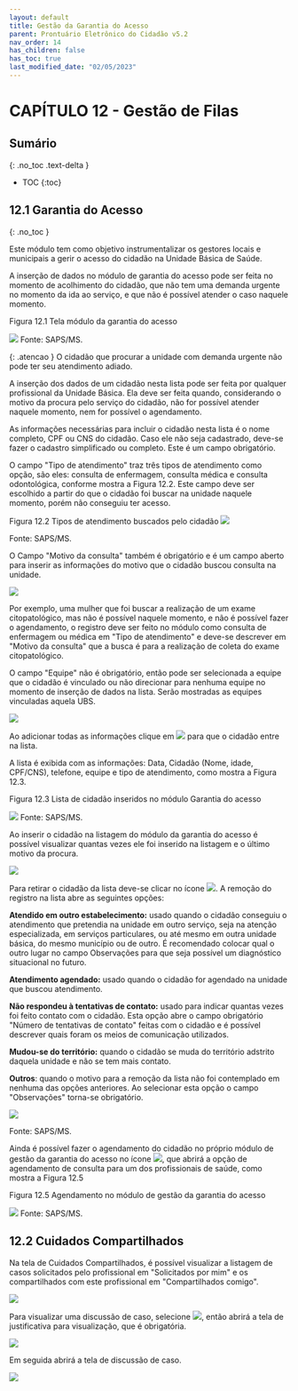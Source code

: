 ```yaml
---
layout: default
title: Gestão da Garantia do Acesso
parent: Prontuário Eletrônico do Cidadão v5.2
nav_order: 14
has_children: false
has_toc: true
last_modified_date: "02/05/2023"
---
```



# CAPÍTULO 12 - Gestão de Filas

## Sumário
{: .no_toc .text-delta }

- TOC
{:toc}

## 12.1 Garantia do Acesso
{: .no_toc }

Este módulo tem como objetivo instrumentalizar os gestores locais e municipais a gerir o acesso do cidadão na Unidade Básica de Saúde.





A inserção de dados no módulo de garantia do acesso pode ser feita no momento de acolhimento do cidadão, que não tem uma demanda urgente no momento da ida ao serviço, e que não é possível atender o caso naquele momento.

Figura 12.1 Tela módulo da garantia do acesso

![](media/garantia_de_acesso_telainicial.png)
Fonte: SAPS/MS.



{: .atencao }
O cidadão que procurar a unidade com demanda urgente não pode ter seu atendimento adiado.


A inserção dos dados de um cidadão nesta lista pode ser feita por qualquer profissional da Unidade Básica. Ela deve ser feita quando, considerando o motivo da procura pelo serviço do cidadão, não for possível atender naquele momento, nem for possível o agendamento. 

As informações necessárias para incluir o cidadão nesta lista é o nome completo, CPF ou CNS do cidadão. Caso ele não seja cadastrado, deve-se fazer o cadastro simplificado ou completo. Este é um campo obrigatório.

O campo "Tipo de atendimento" traz três tipos de atendimento como opção, são eles: consulta de enfermagem, consulta médica e consulta odontológica, conforme mostra a Figura 12.2. Este campo deve ser escolhido a partir do que o cidadão foi buscar na unidade naquele momento, porém não conseguiu ter acesso. 

Figura 12.2 Tipos de atendimento buscados pelo cidadão
![](media/garantia_de_acesso_tipoconsulta.png)

Fonte: SAPS/MS.


O Campo "Motivo da consulta" também é obrigatório e é um campo aberto para inserir as informações do motivo que o cidadão buscou consulta na unidade.

![](media/garantia_de_acesso_motivo.png)


Por exemplo, uma mulher que foi buscar a realização de um exame citopatológico, mas não é possível naquele momento, e não é possível fazer o agendamento, o registro deve ser feito no módulo como consulta de enfermagem ou médica em "Tipo de atendimento" e deve-se descrever em "Motivo da consulta" que a busca é para a realização de coleta do exame citopatológico. 

O campo "Equipe" não é obrigatório, então pode ser selecionada a equipe que o cidadão é vinculado ou não direcionar para nenhuma equipe no momento de inserção de dados na lista. Serão mostradas as equipes vinculadas aquela UBS.

![](media/garantia_de_acesso_equipe.png)


Ao adicionar todas as informações clique em ![](media/garantiaenviar.PNG) para que o cidadão entre na lista. 

A lista é exibida com as informações: Data, Cidadão (Nome, idade, CPF/CNS), telefone, equipe e tipo de atendimento, como mostra a Figura 12.3.

Figura 12.3 Lista de cidadão inseridos no módulo Garantia do acesso

![](media/garantia_lista.PNG)
Fonte: SAPS/MS.


Ao inserir o cidadão na listagem do módulo da garantia do acesso é possível visualizar quantas vezes ele foi inserido na listagem e o último motivo da procura.

![](media/garantia_quantidadelista.PNG)


Para retirar o cidadão da lista deve-se clicar no ícone ![](media/garantia_removerdalista.png). A remoção do registro na lista abre as seguintes opções:

**Atendido em outro estabelecimento:** usado quando o cidadão conseguiu o atendimento que pretendia na unidade em outro serviço, seja na atenção especializada, em serviços particulares, ou até mesmo em outra unidade básica, do mesmo município ou de outro. É recomendado colocar qual o outro lugar no campo Observações para que seja possível um diagnóstico situacional no futuro.

**Atendimento agendado:** usado quando o cidadão for agendado na unidade que buscou atendimento.

**Não respondeu à tentativas de contato:** usado para indicar quantas vezes foi feito contato com o cidadão. Esta opção abre o campo obrigatório "Número de tentativas de contato" feitas com o cidadão e é possível descrever quais foram os meios de comunicação utilizados. 

**Mudou-se do território:** quando o cidadão se muda do território adstrito daquela unidade e não se tem mais contato.

**Outros**: quando o motivo para a remoção da lista não foi contemplado em nenhuma das opções anteriores. Ao selecionar esta opção o campo "Observações" torna-se obrigatório.

![](media/garantia_removerlistamotivo.png)

Fonte: SAPS/MS.

Ainda é possível fazer o agendamento do cidadão no próprio módulo de gestão da garantia do acesso no ícone ![](media/garantia_agendarconsulta.png), que abrirá a opção de agendamento de consulta para um dos profissionais de saúde, como mostra a Figura 12.5

Figura 12.5 Agendamento no módulo de gestão da garantia do acesso

![](media/garantia_agendarconsulta2.png)
Fonte: SAPS/MS.

## 12.2 Cuidados Compartilhados 

Na tela de Cuidados Compartilhados, é possível visualizar a listagem de casos solicitados pelo profissional em "Solicitados por mim" e os compartilhados com este profissional em "Compartilhados comigo".

![](media/cuidadoscompartilhados.png)

Para visualizar uma discussão de caso, selecione ![](media/cuidadoscompartilhados_visualizarcaso.png), então abrirá a tela de justificativa para visualização, que é obrigatória.

![](media/cuidadoscompartilhados_jutificativa.png)

Em seguida abrirá a tela de discussão de caso.

![](media/cuidadoscompartilhados_discussao.png)
